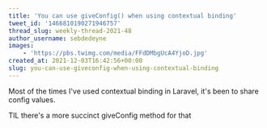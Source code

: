 ```yaml
---
title: 'You can use giveConfig() when using contextual binding'
tweet_id: '1466810190271946757'
thread_slug: weekly-thread-2021-48
author_username: sebdedeyne
images:
    - 'https://pbs.twimg.com/media/FFdDMbgUcA4YjoD.jpg'
created_at: 2021-12-03T16:42:56+00:00
slug: you-can-use-giveconfig-when-using-contextual-binding
---
```

Most of the times I've used contextual binding in Laravel, it's been to share config values. 

TIL there's a more succinct giveConfig method for that